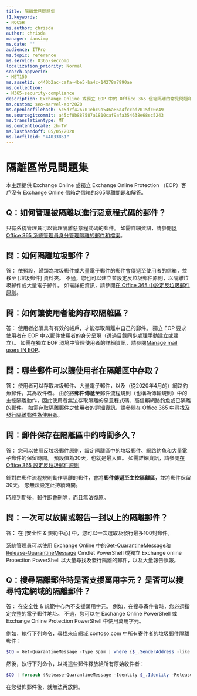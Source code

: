 ```yaml
---
title: 隔離常見問題集
f1.keywords:
- NOCSH
ms.author: chrisda
author: chrisda
manager: dansimp
ms.date: ''
audience: ITPro
ms.topic: reference
ms.service: O365-seccomp
localization_priority: Normal
search.appverid:
- MET150
ms.assetid: c440b2ac-cafa-4be5-ba4c-14278a7990ae
ms.collection:
- M365-security-compliance
description: Exchange Online 或獨立 EOP 中的 Office 365 信箱隔離的常見問題和解答，但沒有 Exchange Online 信箱。
ms.custom: seo-marvel-apr2020
ms.openlocfilehash: 5c5d7f426701ebc9a546a86a4fccbd7015fc0e49
ms.sourcegitcommit: a45cf8b887587a1810caf9afa354638e68ec5243
ms.translationtype: MT
ms.contentlocale: zh-TW
ms.lasthandoff: 05/05/2020
ms.locfileid: "44033851"
---
```

# <a name="quarantine-faq"></a>隔離區常見問題集

本主題提供 Exchange Online 或獨立 Exchange Online Protection （EOP）客戶沒有 Exchange Online 信箱之信箱的365隔離問題和解答。

## <a name="q-how-do-i-manage-messages-that-were-quarantined-for-malware"></a>Q：如何管理被隔離以進行惡意程式碼的郵件？

只有系統管理員可以管理隔離惡意程式碼的郵件。 如需詳細資訊，請參閱[以 Office 365 系統管理員身分管理隔離的郵件和檔案](manage-quarantined-messages-and-files.md)。

## <a name="q-how-do-i-quarantine-spam"></a>問：如何隔離垃圾郵件？

答： 依預設，歸類為垃圾郵件或大量電子郵件的郵件會傳遞至使用者的信箱，並移至 [垃圾郵件] 資料夾。 不過，您也可以建立並設定反垃圾郵件原則，以隔離垃圾郵件或大量電子郵件。 如需詳細資訊，請參閱[在 Office 365 中設定反垃圾郵件原則](configure-your-spam-filter-policies.md)。

## <a name="q-how-do-i-give-users-access-to-the-quarantine"></a>問：如何讓使用者能夠存取隔離區？

答： 使用者必須具有有效的帳戶，才能存取隔離中自己的郵件。 獨立 EOP 要求使用者在 EOP 中以郵件使用者的身分呈現（透過目錄同步處理手動建立或建立）。 如需在獨立 EOP 環境中管理使用者的詳細資訊，請參閱[Manage mail users IN EOP](manage-mail-users-in-eop.md)。

## <a name="q-what-messages-can-end-users-access-in-quarantine"></a>問：哪些郵件可以讓使用者在隔離區中存取？

答： 使用者可以存取垃圾郵件、大量電子郵件，以及（從2020年4月的）網路釣魚郵件，其為收件者。 由於將**郵件傳遞至**郵件流程規則（也稱為傳輸規則）中的主控隔離動作，因此使用者無法存取隔離的惡意程式碼、高信賴網路釣魚或已隔離的郵件。 如需存取隔離郵件之使用者的詳細資訊，請參閱[在 Office 365 中尋找及發行隔離郵件為使用者](find-and-release-quarantined-messages-as-a-user.md)。

## <a name="q-how-long-are-messages-kept-in-the-quarantine"></a>問：郵件保存在隔離區中的時間多久？

答： 您可以使用反垃圾郵件原則，設定隔離區中的垃圾郵件、網路釣魚和大量電子郵件的保留時間。 預設值為30天，也就是最大值。 如需詳細資訊，請參閱[在 Office 365 設定反垃圾郵件原則](configure-your-spam-filter-policies.md)

針對由郵件流程規則動作隔離的郵件，會將**郵件傳遞至主控隔離區**，並將郵件保留30天。 您無法設定此持續時間。

時段到期後，郵件即會刪除，而且無法復原。

## <a name="q-can-i-release-or-report-more-than-one-quarantined-message-at-a-time"></a>問：一次可以放開或報告一封以上的隔離郵件？

答： 在 [安全性 & 規範中心] 中，您可以一次選取及發行最多100封郵件。

系統管理員可以使用 Exchange Online 中的[Get-QuarantineMessage](https://docs.microsoft.com/powershell/module/exchange/antispam-antimalware/get-quarantinemessage)和[Release-QuarantineMessage](https://docs.microsoft.com/powershell/module/exchange/antispam-antimalware/release-quarantinemessage) Cmdlet PowerShell 或獨立 Exchange online Protection PowerShell 以大量尋找及發行隔離的郵件，以及大量報告誤報。

## <a name="q-are-wildcards-supported-when-searching-for-quarantined-messages-can-i-search-for-quarantined-messages-for-a-specific-domain"></a>Q：搜尋隔離郵件時是否支援萬用字元？ 是否可以搜尋特定網域的隔離郵件？

答： 在安全性 & 規範中心內不支援萬用字元。 例如，在搜尋寄件者時，您必須指定完整的電子郵件地址。 不過，您可以在 Exchange Online PowerShell 或 Exchange Online Protection PowerShell 中使用萬用字元。

例如，執行下列命令，尋找來自網域 contoso.com 中所有寄件者的垃圾郵件隔離郵件：

```powershell
$CQ = Get-QuarantineMessage -Type Spam | where {$_.SenderAddress -like "*@contoso.com"}
```

然後，執行下列命令，以將這些郵件釋放給所有原始收件者：

```powershell
$CQ | foreach {Release-QuarantineMessage -Identity $_.Identity -ReleaseToAll}
```

在您發佈郵件後，就無法再放開。
